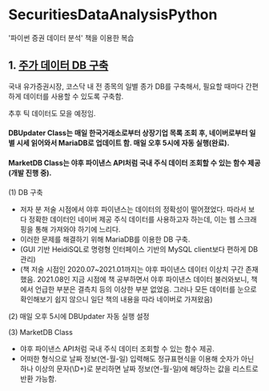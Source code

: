 # SecuritiesDataAnalysisPython
'파이썬 증권 데이터 분석' 책을 이용한 복습


## 1. [주가 데이터 DB 구축](https://github.com/inandout-kr/SecuritiesDataAnalysisPython/tree/main/code/Stock_Price_API/HanStock)

국내 유가증권시장, 코스닥 내 전 종목의 일별 종가 DB를 구축해서, 필요할 때마다 간편하게 데이터를 사용할 수 있도록 구축함.

추후 틱 데이터도 모을 예정임.

#### DBUpdater Class는 매일 한국거래소로부터 상장기업 목록 조회 후, 네이버로부터 일별 시세 읽어와서 MariaDB로 업데이트 함. 매일 오후 5시에 자동 실행(완료).

#### MarketDB Class는 야후 파이낸스 API처럼 국내 주식 데이터 조회할 수 있는 함수 제공(개발 진행 중).



(1) DB 구축
  * 저자 분 저술 시점에서 야후 파이낸스는 데이터의 정확성이 떨어졌었다. 따라서 보다 정확한 데이터인 네이버 제공 주식 데이터를 사용하고자 하는데, 이는 웹 스크래핑을 통해 가져와야 하기에 느리다.
  * 이러한 문제를 해결하기 위해 MariaDB를 이용한 DB 구축.
  * (GUI 기반 HeidiSQL로 명령형 인터페이스 기반의 MySQL client보다 편하게 DB 관리)
  * (책 저술 시점인 2020.07~2021.01까지는 야후 파이낸스 데이터 이상치 구간 존재했음. 2021.08인 지금 시점에 책 공부하면서 야후 파이낸스 데이터 불러와보니, 책에서 언급한 부분은 결측치 등의 이상한 부분 없었음. 그러나 모든 데이터를 눈으로 확인해보기 쉽지 않으니 일단 책의 내용을 따라 네이버로 가져왔음)


(2) 매일 오후 5시에 DBUpdater 자동 실행 설정


(3) MarketDB Class
 * 야후 파이낸스 API처럼 국내 주식 데이터 조회할 수 있는 함수 제공.
 * 어떠한 형식으로 날짜 정보(연-월-일) 입력해도 정규표현식을 이용해 숫자가 아닌 하나 이상의 문자(\D+)로 분리하면 날짜 정보(연-월-일)에 해당하는 값을 리스트로 반환 가능함.
